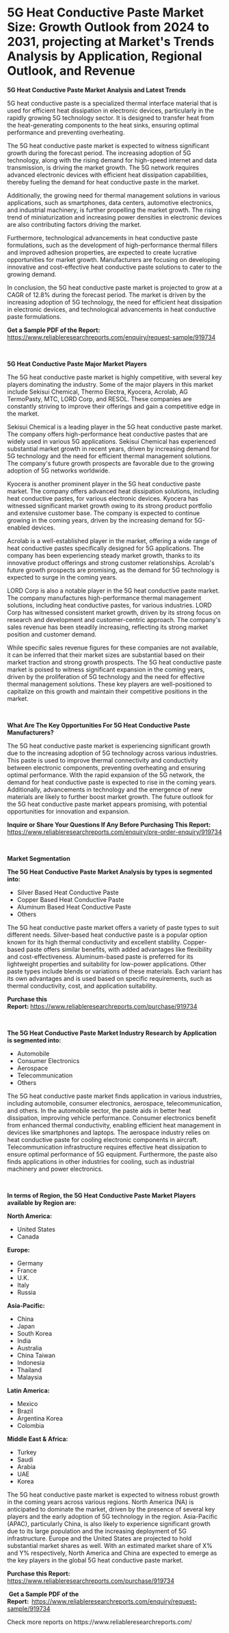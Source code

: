 <p><h1>5G Heat Conductive Paste Market Size: Growth Outlook from 2024 to 2031, projecting at Market's Trends Analysis by Application, Regional Outlook, and Revenue</h1></p><p><strong>5G Heat Conductive Paste Market Analysis and Latest Trends</strong></p>
<p><p>5G heat conductive paste is a specialized thermal interface material that is used for efficient heat dissipation in electronic devices, particularly in the rapidly growing 5G technology sector. It is designed to transfer heat from the heat-generating components to the heat sinks, ensuring optimal performance and preventing overheating.</p><p>The 5G heat conductive paste market is expected to witness significant growth during the forecast period. The increasing adoption of 5G technology, along with the rising demand for high-speed internet and data transmission, is driving the market growth. The 5G network requires advanced electronic devices with efficient heat dissipation capabilities, thereby fueling the demand for heat conductive paste in the market.</p><p>Additionally, the growing need for thermal management solutions in various applications, such as smartphones, data centers, automotive electronics, and industrial machinery, is further propelling the market growth. The rising trend of miniaturization and increasing power densities in electronic devices are also contributing factors driving the market.</p><p>Furthermore, technological advancements in heat conductive paste formulations, such as the development of high-performance thermal fillers and improved adhesion properties, are expected to create lucrative opportunities for market growth. Manufacturers are focusing on developing innovative and cost-effective heat conductive paste solutions to cater to the growing demand.</p><p>In conclusion, the 5G heat conductive paste market is projected to grow at a CAGR of 12.8% during the forecast period. The market is driven by the increasing adoption of 5G technology, the need for efficient heat dissipation in electronic devices, and technological advancements in heat conductive paste formulations.</p></p>
<p><strong>Get a Sample PDF of the Report:&nbsp;</strong> <a href="https://www.reliableresearchreports.com/enquiry/request-sample/919734">https://www.reliableresearchreports.com/enquiry/request-sample/919734</a></p>
<p>&nbsp;</p>
<p><strong>5G Heat Conductive Paste Major Market Players</strong></p>
<p><p>The 5G heat conductive paste market is highly competitive, with several key players dominating the industry. Some of the major players in this market include Sekisui Chemical, Thermo Electra, Kyocera, Acrolab, AG TermoPasty, MTC, LORD Corp, and RESOL. These companies are constantly striving to improve their offerings and gain a competitive edge in the market.</p><p>Sekisui Chemical is a leading player in the 5G heat conductive paste market. The company offers high-performance heat conductive pastes that are widely used in various 5G applications. Sekisui Chemical has experienced substantial market growth in recent years, driven by increasing demand for 5G technology and the need for efficient thermal management solutions. The company's future growth prospects are favorable due to the growing adoption of 5G networks worldwide.</p><p>Kyocera is another prominent player in the 5G heat conductive paste market. The company offers advanced heat dissipation solutions, including heat conductive pastes, for various electronic devices. Kyocera has witnessed significant market growth owing to its strong product portfolio and extensive customer base. The company is expected to continue growing in the coming years, driven by the increasing demand for 5G-enabled devices.</p><p>Acrolab is a well-established player in the market, offering a wide range of heat conductive pastes specifically designed for 5G applications. The company has been experiencing steady market growth, thanks to its innovative product offerings and strong customer relationships. Acrolab's future growth prospects are promising, as the demand for 5G technology is expected to surge in the coming years.</p><p>LORD Corp is also a notable player in the 5G heat conductive paste market. The company manufactures high-performance thermal management solutions, including heat conductive pastes, for various industries. LORD Corp has witnessed consistent market growth, driven by its strong focus on research and development and customer-centric approach. The company's sales revenue has been steadily increasing, reflecting its strong market position and customer demand.</p><p>While specific sales revenue figures for these companies are not available, it can be inferred that their market sizes are substantial based on their market traction and strong growth prospects. The 5G heat conductive paste market is poised to witness significant expansion in the coming years, driven by the proliferation of 5G technology and the need for effective thermal management solutions. These key players are well-positioned to capitalize on this growth and maintain their competitive positions in the market.</p></p>
<p>&nbsp;</p>
<p><strong>What Are The Key Opportunities For 5G Heat Conductive Paste Manufacturers?</strong></p>
<p><p>The 5G heat conductive paste market is experiencing significant growth due to the increasing adoption of 5G technology across various industries. This paste is used to improve thermal connectivity and conductivity between electronic components, preventing overheating and ensuring optimal performance. With the rapid expansion of the 5G network, the demand for heat conductive paste is expected to rise in the coming years. Additionally, advancements in technology and the emergence of new materials are likely to further boost market growth. The future outlook for the 5G heat conductive paste market appears promising, with potential opportunities for innovation and expansion.</p></p>
<p><strong>Inquire or Share Your Questions If Any Before Purchasing This Report:</strong> <a href="https://www.reliableresearchreports.com/enquiry/pre-order-enquiry/919734">https://www.reliableresearchreports.com/enquiry/pre-order-enquiry/919734</a></p>
<p>&nbsp;</p>
<p><strong>Market Segmentation</strong></p>
<p><strong>The 5G Heat Conductive Paste Market Analysis by types is segmented into:</strong></p>
<p><ul><li>Silver Based Heat Conductive Paste</li><li>Copper Based Heat Conductive Paste</li><li>Aluminum Based Heat Conductive Paste</li><li>Others</li></ul></p>
<p><p>The 5G heat conductive paste market offers a variety of paste types to suit different needs. Silver-based heat conductive paste is a popular option known for its high thermal conductivity and excellent stability. Copper-based paste offers similar benefits, with added advantages like flexibility and cost-effectiveness. Aluminum-based paste is preferred for its lightweight properties and suitability for low-power applications. Other paste types include blends or variations of these materials. Each variant has its own advantages and is used based on specific requirements, such as thermal conductivity, cost, and application suitability.</p></p>
<p><strong>Purchase this Report:&nbsp;</strong><a href="https://www.reliableresearchreports.com/purchase/919734">https://www.reliableresearchreports.com/purchase/919734</a></p>
<p>&nbsp;</p>
<p><strong>The 5G Heat Conductive Paste Market Industry Research by Application is segmented into:</strong></p>
<p><ul><li>Automobile</li><li>Consumer Electronics</li><li>Aerospace</li><li>Telecommunication</li><li>Others</li></ul></p>
<p><p>The 5G heat conductive paste market finds application in various industries, including automobile, consumer electronics, aerospace, telecommunication, and others. In the automobile sector, the paste aids in better heat dissipation, improving vehicle performance. Consumer electronics benefit from enhanced thermal conductivity, enabling efficient heat management in devices like smartphones and laptops. The aerospace industry relies on heat conductive paste for cooling electronic components in aircraft. Telecommunication infrastructure requires effective heat dissipation to ensure optimal performance of 5G equipment. Furthermore, the paste also finds applications in other industries for cooling, such as industrial machinery and power electronics.</p></p>
<p>&nbsp;</p>
<p><strong>In terms of Region, the 5G Heat Conductive Paste Market Players available by Region are:</strong></p>
<p>
    <p> <strong> North America: </strong>
        <ul>
            <li>United States</li>
            <li>Canada</li>
        </ul>
        </p> 
    <p> <strong> Europe: </strong>
        <ul>
            <li>Germany</li>
            <li>France</li>
            <li>U.K.</li>
            <li>Italy</li>
            <li>Russia</li>
        </ul>
        </p> 
    <p> <strong> Asia-Pacific: </strong>
        <ul>
            <li>China</li>
            <li>Japan</li>
            <li>South Korea</li>
            <li>India</li>
            <li>Australia</li>
            <li>China Taiwan</li>
            <li>Indonesia</li>
            <li>Thailand</li>
            <li>Malaysia</li>
        </ul>
        </p> 
    <p> <strong> Latin America: </strong>
        <ul>
            <li>Mexico</li>
            <li>Brazil</li>
            <li>Argentina Korea</li>
            <li>Colombia</li>
        </ul>
        </p> 
    <p> <strong> Middle East & Africa: </strong>
        <ul>
            <li>Turkey</li>
            <li>Saudi</li>
            <li>Arabia</li>
            <li>UAE</li>
            <li>Korea</li>
        </ul>
    </p>
    </p>
<p><p>The 5G heat conductive paste market is expected to witness robust growth in the coming years across various regions. North America (NA) is anticipated to dominate the market, driven by the presence of several key players and the early adoption of 5G technology in the region. Asia-Pacific (APAC), particularly China, is also likely to experience significant growth due to its large population and the increasing deployment of 5G infrastructure. Europe and the United States are projected to hold substantial market shares as well. With an estimated market share of X% and Y% respectively, North America and China are expected to emerge as the key players in the global 5G heat conductive paste market.</p></p>
<p><strong>Purchase this Report: </strong><a href="https://www.reliableresearchreports.com/purchase/919734">https://www.reliableresearchreports.com/purchase/919734</a></p>
<p>&nbsp;<strong>Get a Sample PDF of the Report:&nbsp;&nbsp;</strong><a href="https://www.reliableresearchreports.com/enquiry/request-sample/919734">https://www.reliableresearchreports.com/enquiry/request-sample/919734</a></p>
<p><strong></strong></p>
<p>Check more reports on https://www.reliableresearchreports.com/</p>